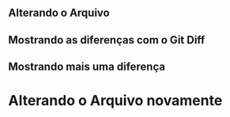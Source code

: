## Alterando o Arquivo 
## Mostrando as diferenças com o Git Diff
## Mostrando mais uma diferença
<h1>Alterando o Arquivo novamente<h1> 